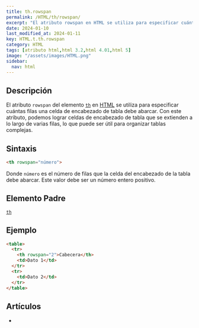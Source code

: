 ```yaml
---
title: th.rowspan
permalink: /HTML/th/rowspan/
excerpt: "El atributo rowspan en HTML se utiliza para especificar cuántas filas una celda de encabezado de tabla debe abarcar, creando celdas de encabezado que se extienden a lo largo de varias filas."
date: 2024-01-10
last_modified_at: 2024-01-11
key: HTML.t.th.rowspan
category: HTML
tags: [atributo html,html 3.2,html 4.01,html 5]
image: "/assets/images/HTML.png"
sidebar:
  nav: html
---
```


## Descripción


El atributo `rowspan` del elemento [`th`](https://www.w3api.com/HTML/th/) en [HTML](https://www.manualweb.net/html/) se utiliza para especificar cuántas filas una celda de encabezado de tabla debe abarcar. Con este atributo, podemos lograr celdas de encabezado de tabla que se extienden a lo largo de varias filas, lo que puede ser útil para organizar tablas complejas.


## Sintaxis


```html
<th rowspan="número">

```


Donde `número` es el número de filas que la celda del encabezado de la tabla debe abarcar. Este valor debe ser un número entero positivo.


## Elemento Padre


[`th`](https://www.w3api.com/HTML/th/)


## Ejemplo


```html
<table>
  <tr>
    <th rowspan="2">Cabecera</th>
    <td>Dato 1</td>
  </tr>
  <tr>
    <td>Dato 2</td>
  </tr>
</table>

```


## Artículos

- 
